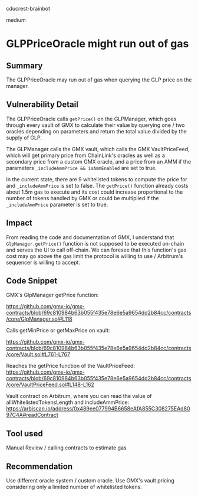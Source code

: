 cducrest-brainbot

medium

# GLPPriceOracle might run out of gas

## Summary

The GLPPriceOracle may run out of gas when querying the GLP price on the manager.

## Vulnerability Detail

The GLPPriceOracle calls `getPrice()` on the GLPManager, which goes through every vault of GMX to calculate their value by querying one / two oracles depending on parameters and return the total value divided by the supply of GLP.

The GLPManager calls the GMX vault, which calls the GMX VaultPriceFeed, which will get primary price from ChainLink's oracles as well as a secondary price from a custom GMX oracle, and a price from an AMM if the parameters `_includeAmmPrice && isAmmEnabled` are set to true.

In the current state, there are 9 whitelisted tokens to compute the price for and `_includeAmmPrice` is set to false. The `getPrice()` function already costs about 1.5m gas to execute and its cost could increase proportional to the number of tokens handled by GMX or could be multiplied if the `_includeAmmPrice` parameter is set to true.

## Impact

From reading the code and documentation of GMX, I understand that `GlpManager.getPrice()` function is not supposed to be executed on-chain and serves the UI to call off-chain. We can foresee that this function's gas cost may go above the gas limit the protocol is willing to use / Arbitrum's sequencer is willing to accept.

## Code Snippet

GMX's GlpManager getPrice function:

https://github.com/gmx-io/gmx-contracts/blob/69c810984b63b055f435e78e6e5a9654dd2b84cc/contracts/core/GlpManager.sol#L118

Calls getMinPrice or getMaxPrice on vault:

https://github.com/gmx-io/gmx-contracts/blob/69c810984b63b055f435e78e6e5a9654dd2b84cc/contracts/core/Vault.sol#L761-L767

Reaches the getPrice function of the VaultPriceFeed: 
https://github.com/gmx-io/gmx-contracts/blob/69c810984b63b055f435e78e6e5a9654dd2b84cc/contracts/core/VaultPriceFeed.sol#L148-L162

Vault contract on Arbitrum, where you can read the value of allWhitelistedTokensLength and includeAmmPrice:
https://arbiscan.io/address/0x489ee077994B6658eAfA855C308275EAd8097C4A#readContract

## Tool used

Manual Review / calling contracts to estimate gas

## Recommendation

Use different oracle system / custom oracle. Use GMX's vault pricing considering only a limited number of whitelisted tokens.
